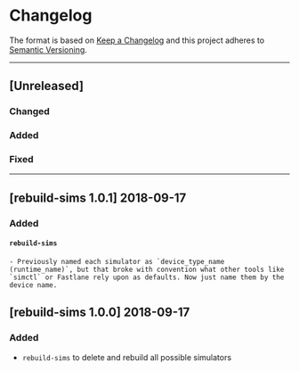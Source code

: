 # Changelog

The format is based on [Keep a Changelog](http://keepachangelog.com/en/1.0.0/) and this project adheres to [Semantic Versioning](http://semver.org/spec/v2.0.0.html).

---

## [Unreleased]

### Changed

### Added

### Fixed

---

## [rebuild-sims 1.0.1] 2018-09-17

### Added

#### `rebuild-sims`
	- Previously named each simulator as `device_type_name (runtime_name)`, but that broke with convention what other tools like `simctl` or Fastlane rely upon as defaults. Now just name them by the device name.

## [rebuild-sims 1.0.0] 2018-09-17

### Added

- `rebuild-sims` to delete and rebuild all possible simulators
